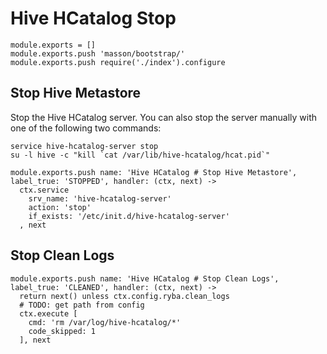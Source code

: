 
# Hive HCatalog Stop

    module.exports = []
    module.exports.push 'masson/bootstrap/'
    module.exports.push require('./index').configure

## Stop Hive Metastore

Stop the Hive HCatalog server. You can also stop the server manually with one of
the following two commands:

```
service hive-hcatalog-server stop
su -l hive -c "kill `cat /var/lib/hive-hcatalog/hcat.pid`"
```

    module.exports.push name: 'Hive HCatalog # Stop Hive Metastore', label_true: 'STOPPED', handler: (ctx, next) ->
      ctx.service
        srv_name: 'hive-hcatalog-server'
        action: 'stop'
        if_exists: '/etc/init.d/hive-hcatalog-server'
      , next

## Stop Clean Logs

    module.exports.push name: 'Hive HCatalog # Stop Clean Logs', label_true: 'CLEANED', handler: (ctx, next) ->
      return next() unless ctx.config.ryba.clean_logs
      # TODO: get path from config
      ctx.execute [
        cmd: 'rm /var/log/hive-hcatalog/*'
        code_skipped: 1
      ], next

